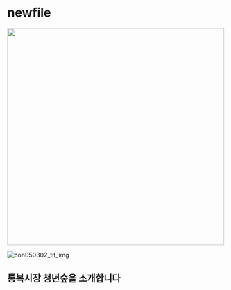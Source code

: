 # newfile

<img src="![con050302_tit_img](https://user-images.githubusercontent.com/31715452/30915725-9cc65448-a3d2-11e7-998a-b73b20722e31.png)"  width="500">

![con050302_tit_img](https://user-images.githubusercontent.com/31715452/30915725-9cc65448-a3d2-11e7-998a-b73b20722e31.png)

## 통복시장 청년숲을 소개합니다

